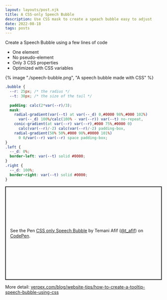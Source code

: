 ```yaml
---
layout: layouts/post.njk
title: A CSS-only Speech Bubble
description: Use CSS mask to create a speach bubble easy to adjust
date: 2022-08-18
tags: posts
---
```


Create a Speech Bubble using a few lines of code
* One element
* No pseudo-element
* Only 3 CSS properties
* Optimized with CSS variables


{% image "./speech-bubble.png", "A speech bubble made with CSS" %}

```css
.bubble {
  --r: 25px; /* the radius */
  --t: 30px; /* the size of the tail */
  
  padding: calc(2*var(--r)/3);
  mask: 
    radial-gradient(var(--t) at var(--_d) 0,#0000 98%,#000 102%) 
      var(--_d) 100%/calc(100% - var(--r)) var(--t) no-repeat,
    conic-gradient(at var(--r) var(--r),#000 75%,#0000 0) 
      calc(var(--r)/-2) calc(var(--r)/-2) padding-box, 
    radial-gradient(50% 50%,#000 98%,#0000 101%) 
      0 0/var(--r) var(--r) space padding-box;
}
.left {
  --_d: 0%;
  border-left: var(--t) solid #0000;
}
.right {
  --_d: 100%;
  border-right: var(--t) solid #0000;
}
```

<p class="codepen" data-height="300" data-default-tab="result" data-slug-hash="eYMbrJN" data-preview="true" data-user="t_afif" style="height: 300px; box-sizing: border-box; display: flex; align-items: center; justify-content: center; border: 2px solid; margin: 1em 0; padding: 1em;">
  <span>See the Pen <a href="https://codepen.io/t_afif/pen/eYMbrJN">
  CSS only Speech Bubble</a> by Temani Afif (<a href="https://codepen.io/t_afif">@t_afif</a>)
  on <a href="https://codepen.io">CodePen</a>.</span>
</p>
<script async src="https://cpwebassets.codepen.io/assets/embed/ei.js"></script>

More detail: [verpex.com/blog/website-tips/how-to-create-a-tooltip-speech-bubble-using-css](https://verpex.com/blog/website-tips/how-to-create-a-tooltip-speech-bubble-using-css)
